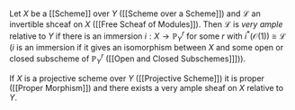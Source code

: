 Let $X$ be a [[Scheme]] over $Y$ ([[Scheme over a Scheme]]) and $\mathcal{L}$ an invertible shceaf on $X$ ([[Free Scheaf of Modules]]). Then $\mathcal{L}$ is *very ample* relative to $Y$ if there is an immersion $i:X\rightarrow \mathbb{P}^r_Y$ for some $r$ with $i^*(\mathcal{O}(1)) \cong \mathcal{L}$ ($i$ is an immersion if it gives an isomorphism between $X$ and some open or closed subscheme of $\mathbb{P}^r_Y$ ([[Open and Closed Subschemes]]])).

If $X$ is a projective scheme over $Y$ ([[Projective Scheme]]) it is proper ([[Proper Morphism]]) and there exists a very ample sheaf  on $X$ relative to $Y$.